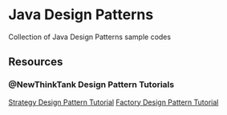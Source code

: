 Java Design Patterns
====================

Collection of Java Design Patterns sample codes

Resources
---------
### @NewThinkTank Design Pattern Tutorials
[Strategy Design Pattern Tutorial](http://www.newthinktank.com/2012/08/strategy-design-pattern-tutorial/)
[Factory Design Pattern Tutorial](http://www.newthinktank.com/2012/09/factory-design-pattern-tutorial/)